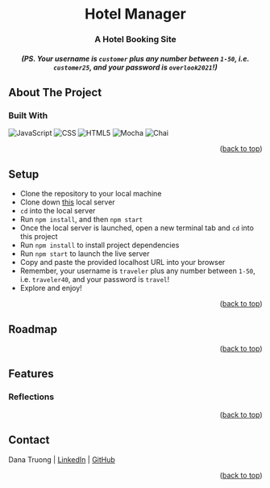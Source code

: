<a name="readme-top"></a>

<!-- HEADER -->
<h1 align="center">Hotel Manager</h1>

<h3 align="center">A Hotel Booking Site</h3>

<!-- <h4 align="center"><a href="https://vfields.github.io/travel-tracker/"><strong>Deploy Link</strong></a> | <a href="https://github.com/vfields/travel-tracker"><strong>Explore The Docs »</strong></a></h4> -->

<h5 align="center">(PS. Your username is <code>customer</code> plus any number between <code>1-50</code>, i.e. <code>customer25</code>, and your password is <code>overlook2021</code>!)</h5>

<p></p>

<!-- TABLE OF CONTENTS -->
<!-- <details>
  <summary>Table of Contents</summary>
  <ol>
    <li>
      <a href="#about-the-project">About The Project</a>
      <ul>
        <li><a href="#built-with">Built With</a></li>
      </ul>
    </li>
    <li><a href="#setup">Setup</a></li>
    <li><a href="#roadmap">Roadmap</a></li>
    <li>
        <a href="#features">Features</a>
        <ul>
            <li><a href="#reflections">Reflections</a>
        </ul>
    </li>
    <li><a href="#contact">Contact</a></li>
  </ol>
</details> -->

## About The Project
<!-- Interested in traveling the world, but having trouble organizing your trips? Travel Tracker will not only record and display your past, pending, and upcoming trips, but it will also allow you to request a new trip to be reviewed by one of its trusted travel agents! This password-protected site also keeps track of how much you've spent during the current year on travel, so you know where you stand financially as you consider your next destination.
<br>
<p align="center">
    <img width="500" src="https://media.giphy.com/media/JpoDBwkRLFbMkR3Cks/giphy.gif" alt="Travel Tracker preview gif">
</p>
<br />
This solo project was assigned at the end of the second module of Turing's Front-End Engineering program, about 11-12 weeks into its students learning how to code. The details of this project are outlined in <a href="https://frontend.turing.edu/projects/travel-tracker.html">this</a> project spec. -->

### Built With

![JavaScript][JavaScript-shield]
![CSS][CSS-shield]
![HTML5][HTML-shield]
![Mocha][Mocha-shield]
![Chai][Chai-shield]

<p align="right">(<a href="#readme-top">back to top</a>)</p>

## Setup
- Clone the repository to your local machine
- Clone down <a href="https://github.com/turingschool-examples/overlook-api">this</a> local server
- `cd` into the local server
- Run `npm install`, and then `npm start`
- Once the local server is launched, open a new terminal tab and `cd` into this project
- Run `npm install` to install project dependencies
- Run `npm start` to launch the live server
- Copy and paste the provided localhost URL into your browser
- Remember, your username is <code>traveler</code> plus any number between <code>1-50</code>, i.e. <code>traveler40</code>, and your password is <code>travel</code>!
- Explore and enjoy!

<p align="right">(<a href="#readme-top">back to top</a>)</p>

## Roadmap

<!-- - [ ] Create travel agent interaction
- [ ] Utilize DELETE network request via travel agent interaction -->

<p align="right">(<a href="#readme-top">back to top</a>)</p>

## Features

<!-- - Utilizes class-to-class interaction and a robust Mocha and Chai testing suite
- Implements both GET and POST network requests via fetch API to retrieve, display, and add new user data
- Handles both network request- and user-errors -->

### Reflections
<!-- <b>Wins:</b><br>
Although I worked with asynchronous JavaScript during this module's group project, I feel this solo project solidified my understanding of it. This project also allowed me time to dedicate to better understanding error-handling, and I feel I've a firmer grasp on handling both network request and user generated errors for it!
<p>
<b>Challenges:</b><br>
While I can see significant improvement in my ability to connect data and write dynamic code, I still feel there is some unnecessary repetition in my script and, therefore, I know that there is a cleaner/more dynamic solution to connect these data. -->

<p align="right">(<a href="#readme-top">back to top</a>)</p>

## Contact

Dana Truong | [LinkedIn](https://www.linkedin.com/in/dana-truong-a1b35a250/) | [GitHub](https://github.com/tramtram1130)<br>

<p align="right">(<a href="#readme-top">back to top</a>)</p>

<!-- MARKDOWN LINKS & IMAGES -->
[JavaScript-shield]: https://img.shields.io/badge/javascript%20-%23323330.svg?&style=for-the-badge&logo=javascript&logoColor=%23F7DF1E
[CSS-shield]: https://img.shields.io/badge/CSS3-1572B6?style=for-the-badge&logo=css3&logoColor=white
[HTML-shield]: https://img.shields.io/badge/HTML5-E34F26?style=for-the-badge&logo=html5&logoColor=white
[Mocha-shield]: https://img.shields.io/badge/Mocha-8D6748?style=for-the-badge&logo=Mocha&logoColor=white
[Chai-shield]: https://img.shields.io/badge/Chai-A30701?style=for-the-badge&logo=chai&logoColor=white
